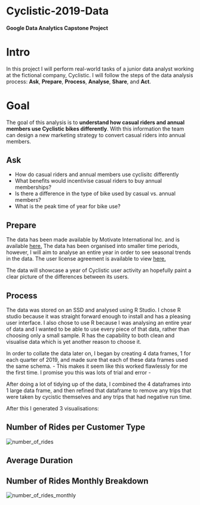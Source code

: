 # Cyclistic-2019-Data
#### Google Data Analytics Capstone Project

# Intro
In this project I will perform real-world tasks of a junior data analyst working at the fictional company, Cyclistic. I will follow the steps of the data analysis process: **Ask**, **Prepare**, **Process**, **Analyse**, **Share**, and **Act**.

# Goal
The goal of this analysis is to **understand how casual riders and annual members use Cyclistic bikes differently**. With this information the team can design a new marketing strategy to convert casual riders into annual members. 

## Ask 
- How do casual riders and annual members use cyclisitc differently
- What benefits would incentivise casual riders to buy annual memberships?
- Is there a difference in the type of bike used by casual vs. annual members?
- What is the peak time of year for bike use?

## Prepare
The data has been made available by Motivate International Inc. and is available [here.](https://divvy-tripdata.s3.amazonaws.com/index.html) The data has been organised into smaller time periods, however, I will aim to analyse an entire year in order to see seasonal trends in the data. The user license agreement is available to view [here.](https://divvybikes.com/data-license-agreement) 

The data will showcase a year of Cyclistic user activity an hopefully paint a clear picture of the differences between its users.

## Process 
The data was stored on an SSD and analysed using R Studio. I chose R studio because it was straight forward enough to install and has a pleasing user interface. I also chose to use R because I was analysing an entire year of data and I wanted to be able to use every piece of that data, rather than choosing only a small sample. R has the capability to both clean and visualise data which is yet another reason to choose it. 


In order to collate the data later on, I began by creating 4 data frames, 1 for each quarter of 2019, and made sure that each of these data frames used the same schema. - This makes it seem like this worked flawlessly for me the first time. I promise you this was lots of trial and error -

After doing a lot of tidying up of the data, I combined the 4 dataframes into 1 large data frame, and then refined that dataframe to remove any trips that were taken by cycistic themselves and any trips that had negative run time. 

After this I generated 3 visualisations:

## Number of Rides per Customer Type

![number_of_rides](https://github.com/EvanFur/Cyclistic-2019-Data/assets/148148604/cd17b1ad-efbb-4567-8bc3-f44287fcd547)

## Average Duration




## Number of Rides Monthly Breakdown

![number_of_rides_monthly](https://github.com/EvanFur/Cyclistic-2019-Data/assets/148148604/4142ef86-6763-4934-b858-41ef17927deb)


